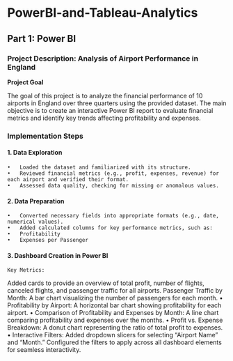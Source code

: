 # PowerBI-and-Tableau-Analytics
## Part 1: Power BI 

### Project Description: Analysis of Airport Performance in England

**Project Goal**

The goal of this project is to analyze the financial performance of 10 airports in England over three quarters using the provided dataset. The main objective is to create an interactive Power BI report to evaluate financial metrics and identify key trends affecting profitability and expenses.

### Implementation Steps

#### 1. Data Exploration
	•	Loaded the dataset and familiarized with its structure.
	•	Reviewed financial metrics (e.g., profit, expenses, revenue) for each airport and verified their format.
	•	Assessed data quality, checking for missing or anomalous values.

#### 2. Data Preparation
	•	Converted necessary fields into appropriate formats (e.g., date, numerical values).
	•	Added calculated columns for key performance metrics, such as:
	•	Profitability
	•	Expenses per Passenger

#### 3. Dashboard Creation in Power BI
	Key Metrics:
Added cards to provide an overview of total profit, number of flights, canceled flights, and passenger traffic for all airports.
	Passenger Traffic by Month:
A bar chart visualizing the number of passengers for each month.
	•	Profitability by Airport:
A horizontal bar chart showing profitability for each airport.
	•	Comparison of Profitability and Expenses by Month:
A line chart comparing profitability and expenses over the months.
	•	Profit vs. Expense Breakdown:
A donut chart representing the ratio of total profit to expenses.
	•	Interactive Filters:
Added dropdown slicers for selecting “Airport Name” and “Month.”
Configured the filters to apply across all dashboard elements for seamless interactivity.

